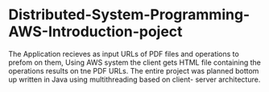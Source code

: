 # Distributed-System-Programming-AWS-Introduction-poject

The Application recieves as input URLs of PDF files and operations to prefom on them, Using AWS system the client gets HTML file containing the operations results on tne PDF URLs.
The entire project was planned bottom up written in Java using multithreading based on client- server architecture.
